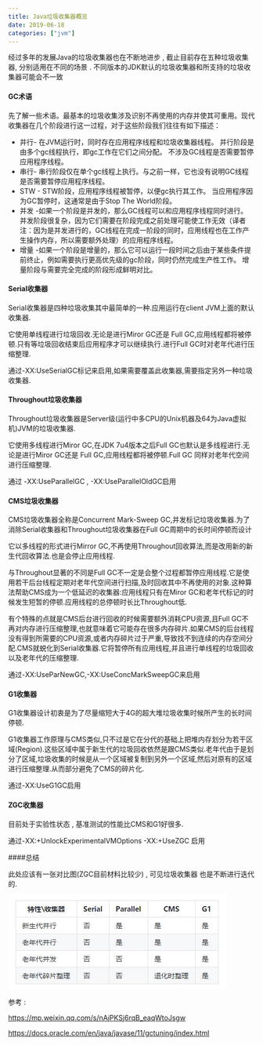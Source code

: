 ```yaml
---
title: Java垃圾收集器概览
date: 2019-06-18
categories: ["jvm"]
---
```


 经过多年的发展Java的垃圾收集器也在不断地进步 , 截止目前存在五种垃圾收集器, 分别适用在不同的场景 . 不同版本的JDK默认的垃圾收集器和所支持的垃圾收集器可能会不一致

<!--more-->

#### GC术语

先了解一些术语。最基本的垃圾收集涉及识别不再使用的内存并使其可重用。现代收集器在几个阶段进行这一过程，对于这些阶段我们往往有如下描述：

- 并行- 在JVM运行时，同时存在应用程序线程和垃圾收集器线程。 并行阶段是由多个gc线程执行，即gc工作在它们之间分配。 不涉及GC线程是否需要暂停应用程序线程。
- 串行- 串行阶段仅在单个gc线程上执行。与之前一样，它也没有说明GC线程是否需要暂停应用程序线程。
- STW - STW阶段，应用程序线程被暂停，以便gc执行其工作。 当应用程序因为GC暂停时，这通常是由于Stop The World阶段。
- 并发 -如果一个阶段是并发的，那么GC线程可以和应用程序线程同时进行。 并发阶段很复杂，因为它们需要在阶段完成之前处理可能使工作无效（译者注：因为是并发进行的，GC线程在完成一阶段的同时，应用线程也在工作产生操作内存，所以需要额外处理）的应用程序线程。
- 增量 -如果一个阶段是增量的，那么它可以运行一段时间之后由于某些条件提前终止，例如需要执行更高优先级的gc阶段，同时仍然完成生产性工作。 增量阶段与需要完全完成的阶段形成鲜明对比。

#### Serial收集器

Serial收集器是四种垃圾收集其中最简单的一种.应用运行在client JVM上面的默认收集器.

它使用单线程进行垃圾回收.无论是进行Miror GC还是 Full GC,应用线程都将被停顿.只有等垃圾回收结束后应用程序才可以继续执行.进行Full GC时对老年代进行压缩整理.

通过-XX:UseSerialGC标记来启用,如果需要覆盖此收集器,需要指定另外一种垃圾收集器.


#### Throughout垃圾收集器

Throughout垃圾收集器是Server级(运行中多CPU的Unix机器及64为Java虚拟机)JVM的垃圾收集器.

它使用多线程进行Miror GC,在JDK 7u4版本之后Full GC也默认是多线程进行.无论是进行Miror GC还是 Full GC,应用线程都将被停顿.Full GC 同样对老年代空间进行压缩整理.

通过 -XX:UseParallelGC , -XX:UseParallelOldGC启用


#### CMS垃圾收集器

CMS垃圾收集器全称是Concurrent Mark-Sweep GC,并发标记垃圾收集器.为了消除Serial收集器和Throughout垃圾收集器在Full GC周期中的长时间停顿而设计

它以多线程的形式进行Mirror GC,不再使用Throughout回收算法,而是改用新的新生代回收算法.也是会停止应用线程.

与Throughout显著的不同是Full GC不一定是会整个过程都暂停应用线程.它是使用若干后台线程定期对老年代空间进行扫描,及时回收其中不再使用的对象.这种算法帮助CMS成为一个低延迟的收集器:应用线程只有在Miror GC和老年代标记的时候发生短暂的停顿.应用线程的总停顿时长比Throughout低.

有个特殊的点就是CMS后台进行回收的时候需要额外消耗CPU资源,且Full GC不再对内存进行压缩整理,也就意味着它可能存在很多内存碎片.如果CMS的后台线程没有得到所需要的CPU资源,或者内存碎片过于严重,导致找不到连续的内存空间分配.CMS就蜕化到Serial收集器.它将暂停所有应用线程,并且进行单线程的垃圾回收以及老年代的压缩整理.

通过-XX:UseParNewGC,-XX:UseConcMarkSweepGC来启用

#### G1收集器

G1收集器设计初衷是为了尽量缩短大于4G的超大堆垃圾收集时候所产生的长时间停顿.

G1收集器工作原理与CMS类似,只不过是它在分代的基础上把堆内存划分为若干区域(Region).这些区域中属于新生代的垃圾回收依然是跟CMS类似.老年代由于是划分了区域,垃圾收集的时候是从一个区域被复制到另外一个区域,然后对原有的区域进行压缩整理.从而部分避免了CMS的碎片化.

通过-XX:UseG1GC启用

#### ZGC收集器

目前处于实验性状态 , 基准测试的性能比CMS和G1好很多.

通过-XX:+UnlockExperimentalVMOptions  -XX:+UseZGC 启用

####总结

此处应该有一张对比图(ZGC目前材料比较少) , 可见垃圾收集器 也是不断进行迭代的.

![](garbage_collector_compare.jpg)



参考 :

https://mp.weixin.qq.com/s/nAjPKSj6rqB_eaqWtoJsgw

https://docs.oracle.com/en/java/javase/11/gctuning/index.html